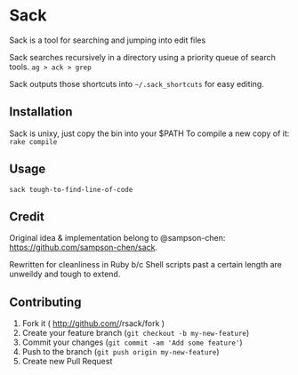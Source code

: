 # Sack

  Sack is a tool for searching and jumping into edit files

  Sack searches recursively in a directory using a priority queue of search tools.
    `ag > ack > grep`

  Sack outputs those shortcuts into `~/.sack_shortcuts` for easy editing.

## Installation

  Sack is unixy, just copy the bin into your $PATH
  To compile a new copy of it: `rake compile`

## Usage

  `sack tough-to-find-line-of-code`


## Credit

  Original idea & implementation belong to @sampson-chen:
  https://github.com/sampson-chen/sack.
    
  Rewritten for cleanliness in Ruby b/c Shell scripts past a certain
  length are unweildy and tough to extend.

## Contributing

1. Fork it ( http://github.com/<my-github-username>/rsack/fork )
2. Create your feature branch (`git checkout -b my-new-feature`)
3. Commit your changes (`git commit -am 'Add some feature'`)
4. Push to the branch (`git push origin my-new-feature`)
5. Create new Pull Request
